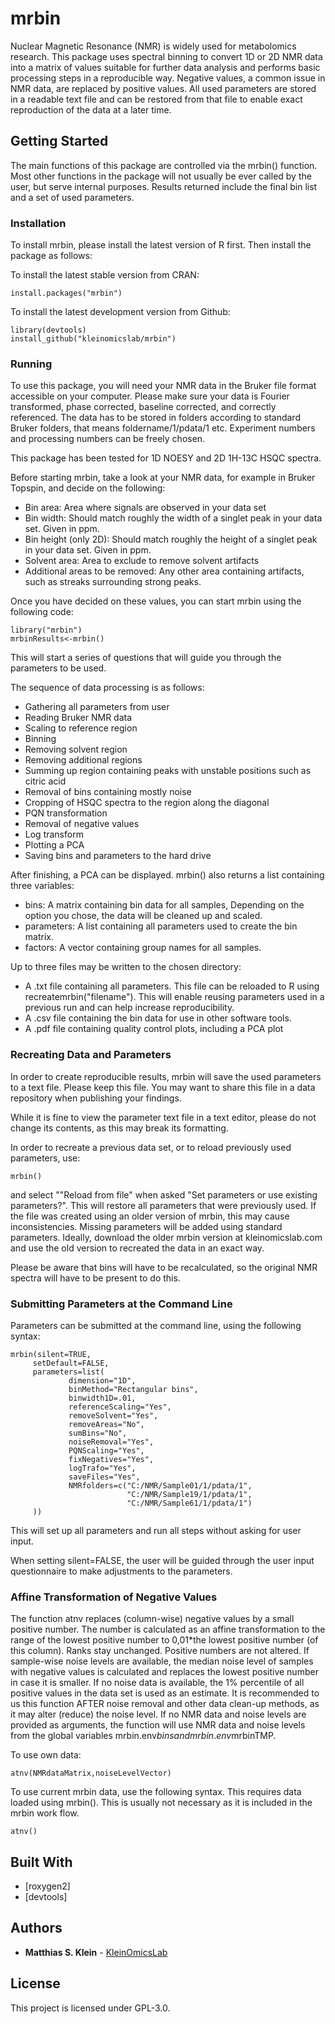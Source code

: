 # mrbin

Nuclear Magnetic Resonance (NMR) is widely used for metabolomics research. This package uses spectral binning to convert 1D or 2D NMR data into a matrix of values suitable for further data analysis and performs basic processing steps in a reproducible way. Negative values, a common issue in NMR data, are replaced by positive values. All used parameters are stored in a readable text file and can be restored from that file to enable exact reproduction of the data at a later time.

## Getting Started

The main functions of this package are controlled via the mrbin() function. Most other functions in the package will not usually be ever called by the user, but serve internal purposes. Results returned include the final bin list and a set of used parameters.

### Installation

To install  mrbin, please install the latest version of R first. Then install the package as follows:

To install the latest stable version from CRAN:

```
install.packages("mrbin")
```

To install the latest development version from Github:

```
library(devtools)
install_github("kleinomicslab/mrbin")
```

### Running

To use this package, you will need your NMR data in the Bruker file format accessible on your computer. Please make sure your data is Fourier transformed, phase corrected, baseline corrected, and correctly referenced. The data has to be stored in folders according to standard Bruker folders, that means foldername/1/pdata/1 etc. Experiment numbers and processing numbers can be freely chosen.

This package has been tested for 1D NOESY and 2D 1H-13C HSQC spectra.

Before starting mrbin, take a look at your NMR data, for example in Bruker Topspin, and decide on the following:
* Bin area: Area where signals are observed in your data set
* Bin width: Should match roughly the width of a singlet peak in your data set. Given in ppm.
* Bin height (only 2D): Should match roughly the height of a singlet peak in your data set. Given in ppm.
* Solvent area: Area to exclude to remove solvent artifacts
* Additional areas to be removed: Any other area containing artifacts, such as streaks surrounding strong peaks.

Once you have decided on these values, you can start mrbin using the following code:

```
library("mrbin")
mrbinResults<-mrbin()
```

This will start a series of questions that will guide you through the parameters to be used. 

The sequence of data processing is as follows:

* Gathering all parameters from user
* Reading Bruker NMR data
* Scaling to reference region
* Binning 
* Removing solvent region
* Removing additional regions
* Summing up region containing peaks with unstable positions such as citric acid
* Removal of bins containing mostly noise
* Cropping of HSQC spectra to the region along the diagonal
* PQN transformation
* Removal of negative values
* Log transform
* Plotting a PCA
* Saving bins and parameters to the hard drive

After finishing, a PCA can be displayed. mrbin() also returns a list containing three variables: 

* bins: A matrix containing bin data for all samples, Depending on the option you chose, the data will be cleaned up and scaled.
* parameters: A list containing all parameters used to create the bin matrix.
* factors: A vector containing group names for all samples.

Up to three files may be written to the chosen directory:
* A .txt file containing all parameters. This file can be reloaded to R using recreatemrbin("filename"). This will enable reusing parameters used in a previous run and can help increase reproducibility.
* A .csv file containing the bin data for use in other software tools.
* A .pdf file containing quality control plots, including a PCA plot 

### Recreating Data and Parameters
In order to create reproducible results, mrbin will save the used parameters to a text file. Please keep this file. You may want to share this file in a data repository when publishing your findings.

While it is fine to view the parameter text file in a text editor, please do not change its contents, as this may break its formatting.


In order to recreate a previous data set, or to reload previously used parameters, use:

```
mrbin()
```

and select ""Reload from file" when asked "Set parameters or use existing parameters?". This will restore all parameters that were previously used. If the file was created using an older version of mrbin, this may cause inconsistencies. Missing parameters will be added using standard parameters. Ideally, download the older mrbin version at kleinomicslab.com and use the old version to recreated the data in an exact way.

Please be aware that bins will have to be recalculated, so the original NMR spectra will have to be present to do this.

### Submitting Parameters at the Command Line
Parameters can be submitted at the command line, using the following syntax:

```
mrbin(silent=TRUE,
     setDefault=FALSE,
     parameters=list(
             dimension="1D",
             binMethod="Rectangular bins",
             binwidth1D=.01,
             referenceScaling="Yes",
             removeSolvent="Yes",
             removeAreas="No",
             sumBins="No",
             noiseRemoval="Yes",
             PQNScaling="Yes",
             fixNegatives="Yes",
             logTrafo="Yes",
             saveFiles="Yes",
             NMRfolders=c("C:/NMR/Sample01/1/pdata/1",
                          "C:/NMR/Sample19/1/pdata/1",
                          "C:/NMR/Sample61/1/pdata/1")
     ))
```

This will set up all parameters and run all steps without asking for user input.

When setting silent=FALSE, the user will be guided through the user input questionnaire to make adjustments to the parameters.

### Affine Transformation of Negative Values

The function atnv replaces (column-wise) negative values by a small positive
number. The number is calculated as an affine transformation to the range of
the lowest positive number to 0,01*the lowest positive number (of this
column). Ranks stay unchanged. Positive numbers are not altered.
If sample-wise noise levels are available, the median noise level of samples
with negative values is calculated and replaces the lowest positive number in
case it is smaller. If no noise data is available, the 1% percentile of all
positive values in the data set is used as an estimate.
It is recommended to us this function AFTER noise removal and other data
clean-up methods, as it may alter (reduce) the noise level.
If no NMR data and noise levels are provided as arguments, the function will
use NMR data and noise levels from the global variables mrbin.env$bins and
mrbin.env$mrbinTMP.

To use own data:
```
atnv(NMRdataMatrix,noiseLevelVector)
```
To use current mrbin data, use the following syntax. This requires data loaded using mrbin(). This is usually not necessary as it is included in the mrbin work flow.
```
atnv()
```

## Built With

* [roxygen2]
* [devtools]


## Authors

* **Matthias S. Klein** - [KleinOmicsLab](https://github.com/kleinomicslab)


## License

This project is licensed under GPL-3.0.
